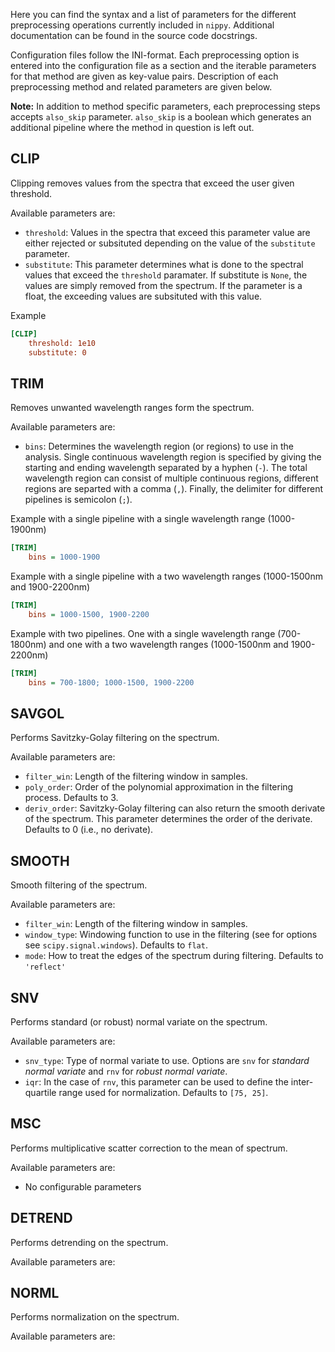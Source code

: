 Here you can find the syntax and a list of parameters for the different preprocessing operations currently included in `nippy`. Additional documentation can be found in the source code docstrings.

Configuration files follow the INI-format. Each preprocessing option is entered into the configuration file as a section and the iterable parameters for that method are given as key-value pairs. Description of each preprocessing method and related parameters are given below.

**Note:** In addition to method specific parameters, each preprocessing steps accepts `also_skip` parameter. `also_skip` is a boolean which generates an additional pipeline where the method in question is left out.

## CLIP
Clipping removes values from the spectra that exceed the user given threshold. 

Available parameters are:

- `threshold`: Values in the spectra that exceed this parameter value are either rejected or subsituted depending on the value of the `substitute` parameter.
- `substitute`: This parameter determines what is done to the spectral values that exceed the `threshold` paramater. If substitute is `None`, the values are simply removed from the spectrum. If the parameter is a float, the exceeding values are subsituted with this value.

Example
```ini
[CLIP]
    threshold: 1e10
    substitute: 0
```

## TRIM
Removes unwanted wavelength ranges form the spectrum. 

Available parameters are:

- `bins`: Determines the wavelength region (or regions) to use in the analysis. Single continuous wavelength region is specified by giving the starting and ending wavelength separated by a hyphen (`-`). The total wavelength region can consist of multiple continuous regions, different regions are separted with a comma (`,`). Finally, the delimiter for different pipelines is semicolon (`;`).

Example with a single pipeline with a single wavelength range (1000-1900nm)
```ini
[TRIM]
    bins = 1000-1900
```
Example with a single pipeline with a two wavelength ranges (1000-1500nm and 1900-2200nm)
```ini
[TRIM]
    bins = 1000-1500, 1900-2200
```
Example with two pipelines. One with a single wavelength range (700-1800nm) and one with a two wavelength ranges (1000-1500nm and 1900-2200nm)
```ini
[TRIM]
    bins = 700-1800; 1000-1500, 1900-2200
```

## SAVGOL
Performs Savitzky-Golay filtering on the spectrum.

Available parameters are:

- `filter_win`: Length of the filtering window in samples.
- `poly_order`: Order of the polynomial approximation in the filtering process. Defaults to 3.
- `deriv_order`: Savitzky-Golay filtering can also return the smooth derivate of the spectrum. This parameter determines the order of the derivate. Defaults to 0 (i.e., no derivate).


## SMOOTH
Smooth filtering of the spectrum.

Available parameters are:

- `filter_win`: Length of the filtering window in samples.
- `window_type`: Windowing function to use in the filtering (see for options see `scipy.signal.windows`). Defaults to `flat`.
- `mode`: How to treat the edges of the spectrum during filtering. Defaults to `'reflect'`

## SNV
Performs standard (or robust) normal variate on the spectrum.

Available parameters are:

- `snv_type`: Type of normal variate to use. Options are `snv` for _standard normal variate_ and `rnv` for _robust normal variate_.
- `iqr`: In the case of `rnv`, this parameter can be used to define the inter-quartile range used for normalization. Defaults to `[75, 25]`.

## MSC
Performs multiplicative scatter correction to the mean of spectrum.

Available parameters are:

- No configurable parameters

## DETREND
Performs detrending on the spectrum.

Available parameters are:

## NORML
Performs normalization on the spectrum.

Available parameters are:
